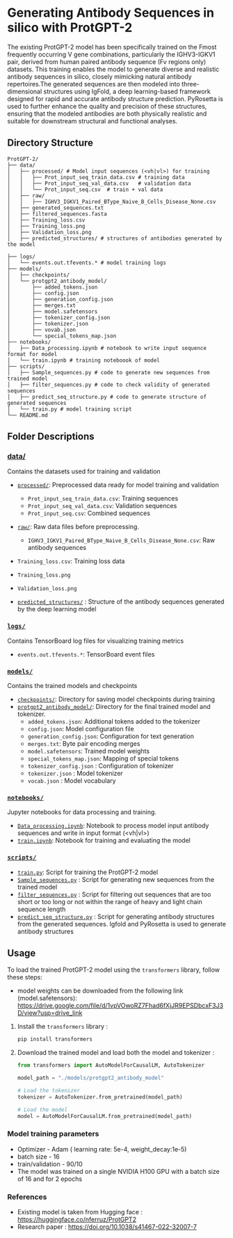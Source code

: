 # Generating Antibody Sequences in silico with ProtGPT-2
The existing ProtGPT-2 model has been specifically trained on the Fmost frequently occurring V gene combinations, particularly the IGHV3-IGKV1 pair, derived from human paired antibody sequence (Fv regions only) datasets. This training enables the model to generate diverse and realistic antibody sequences in silico, closely mimicking natural antibody repertoires.The generated sequences are then modeled into three-dimensional structures using IgFold, a deep learning-based framework designed for rapid and accurate antibody structure prediction. PyRosetta is used to further enhance the quality and precision of these structures, ensuring that the modeled antibodies are both physically realistic and suitable for downstream structural and functional analyses. 


## Directory Structure

```
ProtGPT-2/
├── data/
│   ├── processed/ # Model input sequences (<vh|vl>) for training
│   │   ├── Prot_input_seq_train_data.csv # training data
│   │   ├── Prot_input_seq_val_data.csv   # validation data
│   │   └── Prot_input_seq.csv  # train + val data
│   ├── raw/
│   │   ├── IGHV3_IGKV1_Paired_BType_Naive_B_Cells_Disease_None.csv
│   ├── generated_sequences.txt
│   ├── filtered_sequences.fasta
│   ├── Training_loss.csv
│   ├── Training_loss.png
│   ├── Validation_loss.png
│   ├── predicted_structures/ # structures of antibodies generated by the model 

├── logs/
│   └── events.out.tfevents.* # model training logs
├── models/
│   ├── checkpoints/
│   └── protgpt2_antibody_model/
│       ├── added_tokens.json
│       ├── config.json
│       ├── generation_config.json
│       ├── merges.txt
│       ├── model.safetensors
│       ├── tokenizer_config.json
│       ├── tokenizer.json
│       ├── vovab.json
│       └── special_tokens_map.json
├── notebooks/
│   ├── Data_processing.ipynb # notebook to write input sequence format for model
│   └── train.ipynb # training noteboook of model
├── scripts/
│   ├── Sample_sequences.py # code to generate new sequences from trained model
│   ├── filter_sequences.py # code to check validity of generated sequences
│   ├── predict_seq_structure.py # code to generate structure of generated sequences
│   └── train.py # model training script 
└── README.md

```

## Folder Descriptions

### [data/](./data)
Contains the datasets used for training and validation

- [`processed/`](./data/processed): Preprocessed data ready for model training and validation
  - `Prot_input_seq_train_data.csv`: Training sequences
  - `Prot_input_seq_val_data.csv`: Validation sequences
  - `Prot_input_seq.csv`: Combined sequences
  
- [`raw/`](./data/raw): Raw data files before preprocessing.
  - `IGHV3_IGKV1_Paired_BType_Naive_B_Cells_Disease_None.csv`: Raw antibody sequences
- `Training_loss.csv`: Training loss data
- `Training_loss.png`
- `Validation_loss.png`

- [`predicted_structures/`](./data/predicted_structures) : Structure of the antibody sequences generated by the deep learning model

### [`logs/`](./logs)
Contains TensorBoard log files for visualizing training metrics

- `events.out.tfevents.*`: TensorBoard event files

### [`models/`](./models)
Contains the trained models and checkpoints

- [`checkpoints/`](./models/checkpoints): Directory for saving model checkpoints during training
- [`protgpt2_antibody_model/`](./models/protgpt2_antibody_model/): Directory for the final trained model and tokenizer.
  - `added_tokens.json`: Additional tokens added to the tokenizer
  - `config.json`: Model configuration file
  - `generation_config.json`: Configuration for text generation
  - `merges.txt`: Byte pair encoding merges
  - `model.safetensors`: Trained model weights
  - `special_tokens_map.json`: Mapping of special tokens
  - `tokenizer_config.json` : Configuration of tokenizer
  - `tokenizer.json` : Model tokenizer
  - `vocab.json` : Model vocabulary

### [`notebooks/`](./notebooks/)
Jupyter notebooks for data processing and training.

- [`Data_processing.ipynb`](./notebooks/Data_processing.ipynb): Notebook to process model input antibody sequences and write in input format (<vh|vl>)
- [`train.ipynb`](./notebooks/train.ipynb): Notebook for training and evaluating the model

### [`scripts/`](./scripts/)

- [`train.py`](./scripts/train.py): Script for training the ProtGPT-2 model
- [`Sample_sequences.py`](./scripts/Sample_sequences.py) : Script for generating new sequences from the trained model
- [`filter_sequences.py`](./scripts/filter_sequences.py) : Script for filtering out sequences that are too short or too long or not within the range of heavy and light chain sequence length
- [`predict_seq_structure.py`](./scripts/predict_seq_structure.py) : Script for generating antibody structures from the generated sequences. Igfold and PyRosetta is used to generate antibody structures

## Usage

To load the trained ProtGPT-2 model using the `transformers` library, follow these steps:
- model weights can be downloaded from the following link (model.safetensors):
https://drive.google.com/file/d/1vpVOwoRZ7Fhad6fXjJR9EPSDbcxF3J3D/view?usp=drive_link


1. Install the `transformers` library :
    ```sh
    pip install transformers
    ```

2. Download the trained model and load both the model and tokenizer :
    ```python
    from transformers import AutoModelForCausalLM, AutoTokenizer

    model_path = "./models/protgpt2_antibody_model"

    # Load the tokenizer
    tokenizer = AutoTokenizer.from_pretrained(model_path)

    # Load the model
    model = AutoModelForCausalLM.from_pretrained(model_path)


### Model training parameters 
* Optimizer - Adam ( learning rate: 5e-4, weight_decay:1e-5)
* batch size -  16
* train/validation - 90/10
* The model was trained on a single NVIDIA H100 GPU with a batch size of 16 and for 2 epochs

### References
- Existing model is taken from Hugging face : https://huggingface.co/nferruz/ProtGPT2
- Research paper : https://doi.org/10.1038/s41467-022-32007-7





